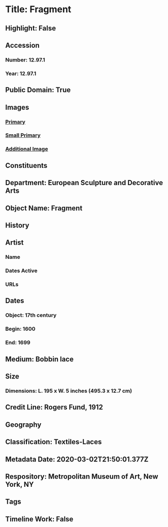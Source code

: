 # Title: Fragment
## Highlight: False
## Accession
### Number: 12.97.1
### Year: 12.97.1
## Public Domain: True
## Images
### [Primary](https://images.metmuseum.org/CRDImages/es/original/DP16719.jpg)
### [Small Primary](https://images.metmuseum.org/CRDImages/es/web-large/DP16719.jpg)
### [Additional Image](https://images.metmuseum.org/CRDImages/es/original/DP16719_12.97.1.jpg)
## Constituents
## Department: European Sculpture and Decorative Arts
## Object Name: Fragment
## History
## Artist
### Name
### Dates Active
### URLs
## Dates
### Object: 17th century
### Begin: 1600
### End: 1699
## Medium: Bobbin lace
## Size
### Dimensions: L. 195 x W. 5 inches (495.3 x 12.7 cm)
## Credit Line: Rogers Fund, 1912
## Geography
## Classification: Textiles-Laces
## Metadata Date: 2020-03-02T21:50:01.377Z
## Respository: Metropolitan Museum of Art, New York, NY
## Tags
## Timeline Work: False